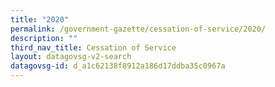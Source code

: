 ```yaml
---
title: "2020"
permalink: /government-gazette/cessation-of-service/2020/
description: ""
third_nav_title: Cessation of Service
layout: datagovsg-v2-search
datagovsg-id: d_a1c62138f8912a186d17ddba35c0967a
---
```

